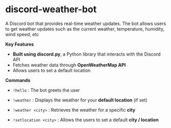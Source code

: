 # discord-weather-bot

A Discord bot that provides real-time weather updates. The bot allows users to get weather updates such as the current weather, temperature, humidity, wind speed, etc

**Key Features**
- **Built using discord.py**, a Python library that interacts with the Discord API
- Fetches weather data through **OpenWeatherMap API**
- Allows users to set a default location

**Commands**
- `!hello` : The bot greets the user
  
- `!weather` : Displays the weather for your **default location** (if set)
  
- `!weather <city>` : Retrieves the weather for a specific **city** 

- `!setlocation <city>` : Allows the users to set a default **city / location**
